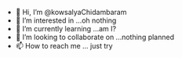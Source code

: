 - 👋 Hi, I’m @kowsalyaChidambaram
- 👀 I’m interested in ...oh nothing
- 🌱 I’m currently learning ...am I?
- 💞️ I’m looking to collaborate on ...nothing planned
- 📫 How to reach me ... just try

<!---
kowsalyaChidambaram/kowsalyaChidambaram is a ✨ special ✨ repository because its `README.md` (this file) appears on your GitHub profile.
You can click the Preview link to take a look at your changes.
--->
